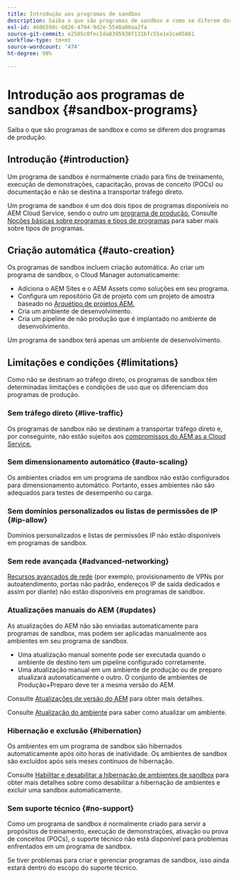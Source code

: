 ```yaml
---
title: Introdução aos programas de sandbox
description: Saiba o que são programas de sandbox e como se diferem dos programas de produção.
exl-id: 4606590c-6826-4794-9d2e-5548a00aa2fa
source-git-commit: e2505c0fec1da8395930f131bfc55e1e2ce05881
workflow-type: tm+mt
source-wordcount: '474'
ht-degree: 98%

---
```



# Introdução aos programas de sandbox {#sandbox-programs}

Saiba o que são programas de sandbox e como se diferem dos programas de produção.

## Introdução {#introduction}

Um programa de sandbox é normalmente criado para fins de treinamento, execução de demonstrações, capacitação, provas de conceito (POCs) ou documentação e não se destina a transportar tráfego direto.

Um programa de sandbox é um dos dois tipos de programas disponíveis no AEM Cloud Service, sendo o outro um [programa de produção.](introduction-production-programs.md) Consulte [Noções básicas sobre programas e tipos de programas](/help/implementing/cloud-manager/getting-access-to-aem-in-cloud/program-types.md) para saber mais sobre tipos de programas.

## Criação automática {#auto-creation}

Os programas de sandbox incluem criação automática. Ao criar um programa de sandbox, o Cloud Manager automaticamente:

* Adiciona o AEM Sites e o AEM Assets como soluções em seu programa.
* Configura um repositório Git de projeto com um projeto de amostra baseado no [Arquétipo de projetos AEM.](https://experienceleague.adobe.com/docs/experience-manager-core-components/using/developing/archetype/overview.html?lang=pt-BR)
* Cria um ambiente de desenvolvimento.
* Cria um pipeline de não produção que é implantado no ambiente de desenvolvimento.

Um programa de sandbox terá apenas um ambiente de desenvolvimento.

## Limitações e condições {#limitations}

Como não se destinam ao tráfego direto, os programas de sandbox têm determinadas limitações e condições de uso que os diferenciam dos programas de produção.

### Sem tráfego direto {#live-traffic}

Os programas de sandbox não se destinam a transportar tráfego direto e, por conseguinte, não estão sujeitos aos [compromissos do AEM as a Cloud Service.](https://www.adobe.com/pt/legal/service-commitments.html)

### Sem dimensionamento automático {#auto-scaling}

Os ambientes criados em um programa de sandbox não estão configurados para dimensionamento automático. Portanto, esses ambientes não são adequados para testes de desempenho ou carga.

### Sem domínios personalizados ou listas de permissões de IP {#ip-allow}

Domínios personalizados e listas de permissões IP não estão disponíveis em programas de sandbox.

### Sem rede avançada {#advanced-networking}

[Recursos avançados de rede](/help/security/configuring-advanced-networking.md) (por exemplo, provisionamento de VPNs por autoatendimento, portas não padrão, endereços IP de saída dedicados e assim por diante) não estão disponíveis em programas de sandbox.

### Atualizações manuais do AEM {#updates}

As atualizações do AEM não são enviadas automaticamente para programas de sandbox, mas podem ser aplicadas manualmente aos ambientes em seu programa de sandbox.

* Uma atualização manual somente pode ser executada quando o ambiente de destino tem um pipeline configurado corretamente.
* Uma atualização manual em um ambiente de produção ou de preparo atualizará automaticamente o outro. O conjunto de ambientes de Produção+Preparo deve ter a mesma versão do AEM.

Consulte [Atualizações de versão do AEM](/help/implementing/deploying/aem-version-updates.md) para obter mais detalhes.

Consulte [Atualização do ambiente](/help/implementing/cloud-manager/manage-environments.md#updating-dev-environment) para saber como atualizar um ambiente.

### Hibernação e exclusão {#hibernation}

Os ambientes em um programa de sandbox são hibernados automaticamente após oito horas de inatividade. Os ambientes de sandbox são excluídos após seis meses contínuos de hibernação.

Consulte [Habilitar e desabilitar a hibernação de ambientes de sandbox](/help/implementing/cloud-manager/getting-access-to-aem-in-cloud/hibernating-environments.md) para obter mais detalhes sobre como desabilitar a hibernação de ambientes e excluir uma sandbox automaticamente.

### Sem suporte técnico {#no-support}

Como um programa de sandbox é normalmente criado para servir a propósitos de treinamento, execução de demonstrações, ativação ou prova de conceitos (POCs), o suporte técnico não está disponível para problemas enfrentados em um programa de sandbox.

Se tiver problemas para criar e gerenciar programas de sandbox, isso ainda estará dentro do escopo do suporte técnico.

